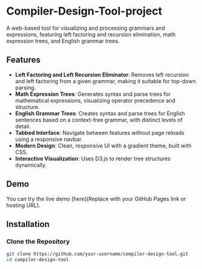 # Compiler-Design-Tool-project

A web-based tool for visualizing and processing grammars and expressions, featuring left factoring and recursion elimination, math expression trees, and English grammar trees.

## Features

- **Left Factoring and Left Recursion Eliminator**: Removes left recursion and left factoring from a given grammar, making it suitable for top-down parsing.
- **Math Expression Trees**: Generates syntax and parse trees for mathematical expressions, visualizing operator precedence and structure.
- **English Grammar Trees**: Creates syntax and parse trees for English sentences based on a context-free grammar, with distinct levels of detail.
- **Tabbed Interface**: Navigate between features without page reloads using a responsive navbar.
- **Modern Design**: Clean, responsive UI with a gradient theme, built with CSS.
- **Interactive Visualization**: Uses D3.js to render tree structures dynamically.

## Demo

You can try the live demo [here](Replace with your GitHub Pages link or hosting URL).

## Installation

### Clone the Repository

```bash
git clone https://github.com/your-username/compiler-design-tool.git
cd compiler-design-tool
